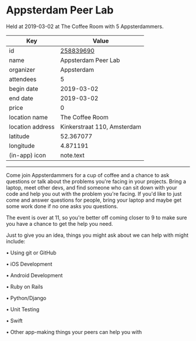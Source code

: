 # Appsterdam Peer Lab
Held at 2019-03-02 at The Coffee Room with 5 Appsterdammers.
        
|Key|Value
|---|---|
|id|[258839690](https://www.meetup.com/appsterdam/events/258839690/)|
|name|Appsterdam Peer Lab|
|organizer|Appsterdam|
|attendees|5|
|begin date|2019-03-02|
|end date|2019-03-02|
|price|0|
|location name|The Coffee Room|
|location address|Kinkerstraat 110, Amsterdam|
|latitude|52.367077|
|longitude|4.871191|
|(in-app) icon|note.text|

---

Come join Appsterdammers for a cup of coffee and a chance to ask questions or talk about the problems you're facing in your projects. Bring a laptop, meet other devs, and find someone who can sit down with your code and help you out with the problem you're facing. If you'd like to just come and answer questions for people, bring your laptop and maybe get some work done if no one asks you questions.

The event is over at 11, so you're better off coming closer to 9 to make sure you have a chance to get the help you need.

Just to give you an idea, things you might ask about we can help with might include:

• Using git or GitHub

• iOS Development

• Android Development

• Ruby on Rails

• Python/Django

• Unit Testing

• Swift

• Other app-making things your peers can help you with


